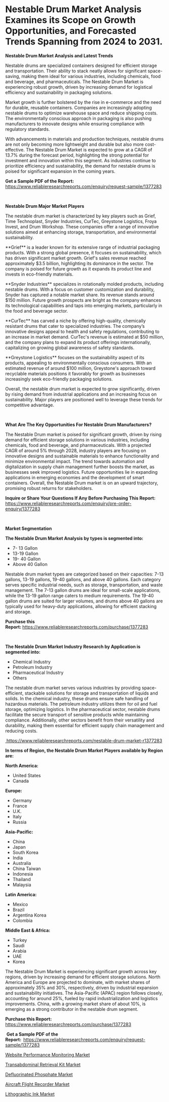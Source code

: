 <p><h1>Nestable Drum Market Analysis Examines its Scope on Growth Opportunities, and Forecasted Trends Spanning from 2024 to 2031.</h1></p><p><strong>Nestable Drum Market Analysis and Latest Trends</strong></p>
<p><p>Nestable drums are specialized containers designed for efficient storage and transportation. Their ability to stack neatly allows for significant space-saving, making them ideal for various industries, including chemicals, food and beverage, and pharmaceuticals. The Nestable Drum Market is experiencing robust growth, driven by increasing demand for logistical efficiency and sustainability in packaging solutions. </p><p>Market growth is further bolstered by the rise in e-commerce and the need for durable, reusable containers. Companies are increasingly adopting nestable drums to optimize warehouse space and reduce shipping costs. The environmentally conscious approach in packaging is also pushing manufacturers to innovate designs while ensuring compliance with regulatory standards.</p><p>With advancements in materials and production techniques, nestable drums are not only becoming more lightweight and durable but also more cost-effective. The Nestable Drum Market is expected to grow at a CAGR of 13.7% during the forecast period, highlighting the strong potential for investment and innovation within this segment. As industries continue to prioritize efficiency and sustainability, the demand for nestable drums is poised for significant expansion in the coming years.</p></p>
<p><strong>Get a Sample PDF of the Report:&nbsp;</strong> <a href="https://www.reliableresearchreports.com/enquiry/request-sample/1377283?utm_campaign=38&utm_medium=2&utm_source=Github&utm_content=ia&utm_term=24102024&utm_id=nestable-drum">https://www.reliableresearchreports.com/enquiry/request-sample/1377283</a></p>
<p>&nbsp;</p>
<p><strong>Nestable Drum Major Market Players</strong></p>
<p><p>The nestable drum market is characterized by key players such as Grief, Time Technoplast, Snyder Industries, CurTec, Greystone Logistics, Froya Invest, and Drum Workshop. These companies offer a range of innovative solutions aimed at enhancing storage, transportation, and environmental sustainability.</p><p>**Grief** is a leader known for its extensive range of industrial packaging products. With a strong global presence, it focuses on sustainability, which has driven significant market growth. Grief's sales revenue reached approximately $3.5 billion, highlighting its dominance in the sector. The company is poised for future growth as it expands its product line and invests in eco-friendly materials.</p><p>**Snyder Industries** specializes in rotationally molded products, including nestable drums. With a focus on customer customization and durability, Snyder has captured a notable market share. Its revenue stands around $150 million. Future growth prospects are bright as the company enhances its technological capabilities and taps into emerging markets, particularly in the food and beverage sector.</p><p>**CurTec** has carved a niche by offering high-quality, chemically resistant drums that cater to specialized industries. The company’s innovative designs appeal to health and safety regulations, contributing to an increase in market demand. CurTec's revenue is estimated at $50 million, and the company plans to expand its product offerings internationally, capitalizing on growing global awareness of safety standards.</p><p>**Greystone Logistics** focuses on the sustainability aspect of its products, appealing to environmentally conscious consumers. With an estimated revenue of around $100 million, Greystone's approach toward recyclable materials positions it favorably for growth as businesses increasingly seek eco-friendly packaging solutions.</p><p>Overall, the nestable drum market is expected to grow significantly, driven by rising demand from industrial applications and an increasing focus on sustainability. Major players are positioned well to leverage these trends for competitive advantage.</p></p>
<p>&nbsp;</p>
<p><strong>What Are The Key Opportunities For Nestable Drum Manufacturers?</strong></p>
<p><p>The Nestable Drum market is poised for significant growth, driven by rising demand for efficient storage solutions in various industries, including chemicals, food and beverage, and pharmaceuticals. With a projected CAGR of around 5% through 2028, industry players are focusing on innovative designs and sustainable materials to enhance functionality and minimize environmental impact. The trend towards automation and digitalization in supply chain management further boosts the market, as businesses seek improved logistics. Future opportunities lie in expanding applications in emerging economies and the development of smart containers. Overall, the Nestable Drum market is on an upward trajectory, promising robust returns for stakeholders.</p></p>
<p><strong>Inquire or Share Your Questions If Any Before Purchasing This Report:</strong> <a href="https://www.reliableresearchreports.com/enquiry/pre-order-enquiry/1377283?utm_campaign=38&utm_medium=2&utm_source=Github&utm_content=ia&utm_term=24102024&utm_id=nestable-drum">https://www.reliableresearchreports.com/enquiry/pre-order-enquiry/1377283</a></p>
<p>&nbsp;</p>
<p><strong>Market Segmentation</strong></p>
<p><strong>The Nestable Drum Market Analysis by types is segmented into:</strong></p>
<p><ul><li>7- 13 Gallon</li><li>13-19 Gallon</li><li>19- 40 Gallon</li><li>Above 40 Gallon</li></ul></p>
<p><p>Nestable drum market types are categorized based on their capacities: 7-13 gallons, 13-19 gallons, 19-40 gallons, and above 40 gallons. Each category serves specific industrial needs, such as storage, transportation, and waste management. The 7-13 gallon drums are ideal for small-scale applications, while the 13-19 gallon range caters to medium requirements. The 19-40 gallon drums are suited for larger volumes, and drums above 40 gallons are typically used for heavy-duty applications, allowing for efficient stacking and storage.</p></p>
<p><strong>Purchase this Report:&nbsp;</strong><a href="https://www.reliableresearchreports.com/purchase/1377283?utm_campaign=38&utm_medium=2&utm_source=Github&utm_content=ia&utm_term=24102024&utm_id=nestable-drum">https://www.reliableresearchreports.com/purchase/1377283</a></p>
<p>&nbsp;</p>
<p><strong>The Nestable Drum Market Industry Research by Application is segmented into:</strong></p>
<p><ul><li>Chemical Industry</li><li>Petroleum Industry</li><li>Pharmaceutical Industry</li><li>Others</li></ul></p>
<p><p>The nestable drum market serves various industries by providing space-efficient, stackable solutions for storage and transportation of liquids and solids. In the chemical industry, these drums ensure safe handling of hazardous materials. The petroleum industry utilizes them for oil and fuel storage, optimizing logistics. In the pharmaceutical sector, nestable drums facilitate the secure transport of sensitive products while maintaining compliance. Additionally, other sectors benefit from their versatility and durability, making them essential for efficient supply chain management and reducing costs.</p></p>
<p><a href="https://www.reliableresearchreports.com/nestable-drum-market-r1377283?utm_campaign=38&utm_medium=2&utm_source=Github&utm_content=ia&utm_term=24102024&utm_id=nestable-drum">&nbsp;https://www.reliableresearchreports.com/nestable-drum-market-r1377283</a></p>
<p><strong>In terms of Region, the Nestable Drum Market Players available by Region are:</strong></p>
<p>
    <p> <strong> North America: </strong>
        <ul>
            <li>United States</li>
            <li>Canada</li>
        </ul>
        </p> 
    <p> <strong> Europe: </strong>
        <ul>
            <li>Germany</li>
            <li>France</li>
            <li>U.K.</li>
            <li>Italy</li>
            <li>Russia</li>
        </ul>
        </p> 
    <p> <strong> Asia-Pacific: </strong>
        <ul>
            <li>China</li>
            <li>Japan</li>
            <li>South Korea</li>
            <li>India</li>
            <li>Australia</li>
            <li>China Taiwan</li>
            <li>Indonesia</li>
            <li>Thailand</li>
            <li>Malaysia</li>
        </ul>
        </p> 
    <p> <strong> Latin America: </strong>
        <ul>
            <li>Mexico</li>
            <li>Brazil</li>
            <li>Argentina Korea</li>
            <li>Colombia</li>
        </ul>
        </p> 
    <p> <strong> Middle East & Africa: </strong>
        <ul>
            <li>Turkey</li>
            <li>Saudi</li>
            <li>Arabia</li>
            <li>UAE</li>
            <li>Korea</li>
        </ul>
    </p>
    </p>
<p><p>The Nestable Drum Market is experiencing significant growth across key regions, driven by increasing demand for efficient storage solutions. North America and Europe are projected to dominate, with market shares of approximately 35% and 30%, respectively, driven by industrial expansion and sustainability initiatives. The Asia-Pacific (APAC) region follows closely, accounting for around 25%, fueled by rapid industrialization and logistics improvements. China, with a growing market share of about 10%, is emerging as a strong contributor in the nestable drum segment.</p></p>
<p><strong>Purchase this Report: </strong><a href="https://www.reliableresearchreports.com/purchase/1377283?utm_campaign=38&utm_medium=2&utm_source=Github&utm_content=ia&utm_term=24102024&utm_id=nestable-drum">https://www.reliableresearchreports.com/purchase/1377283</a></p>
<p>&nbsp;<strong>Get a Sample PDF of the Report:&nbsp;&nbsp;</strong><a href="https://www.reliableresearchreports.com/enquiry/request-sample/1377283?utm_campaign=38&utm_medium=2&utm_source=Github&utm_content=ia&utm_term=24102024&utm_id=nestable-drum">https://www.reliableresearchreports.com/enquiry/request-sample/1377283</a></p>
<p><strong></strong></p>
<p><p><a href="https://www.linkedin.com/pulse/key-drivers-website-performance-monitoring-market-trends-7iodf?utm_campaign=38&utm_medium=2&utm_source=Github&utm_content=ia&utm_term=24102024&utm_id=nestable-drum">Website Performance Monitoring Market</a></p><p><a href="https://github.com/tacitam515l/Market-Research-Report-List-1/blob/main/transabdominal-retrieval-kit-market.md?utm_campaign=38&utm_medium=2&utm_source=Github&utm_content=ia&utm_term=24102024&utm_id=nestable-drum">Transabdominal Retrieval Kit Market</a></p><p><a href="https://medium.com/@ofeliap0codgers/defluorinated-phosphate-market-ecosystem-competitive-landscape-and-strategic-outlook-2024-2031-aad92d256311?utm_campaign=38&utm_medium=2&utm_source=Github&utm_content=ia&utm_term=24102024&utm_id=nestable-drum">Defluorinated Phosphate Market</a></p><p><a href="https://issuu.com/reportprime-2/docs/aircraft-flight-recorder-market-siz_46a545f51ebeb0?utm_campaign=38&utm_medium=2&utm_source=Github&utm_content=ia&utm_term=24102024&utm_id=nestable-drum">Aircraft Flight Recorder Market</a></p><p><a href="https://medium.com/@rebbeccawac8w/market-insights-global-lithographic-ink-market-forecast-and-innovation-trends-2024-2031-3d0d7675d803?utm_campaign=38&utm_medium=2&utm_source=Github&utm_content=ia&utm_term=24102024&utm_id=nestable-drum">Lithographic Ink Market</a></p></p>